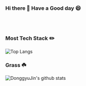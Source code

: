 ### Hi there 👋 Have a Good day 😄
<br/>
<br/>

### Most Tech Stack ✏️
![Top Langs](https://github-readme-stats.vercel.app/api/top-langs/?username=DonggyuJin&layout=compact&theme=tokyonight)
<br/>

### Grass ☘️
![DonggyuJin's github stats](https://github-readme-stats.vercel.app/api?username=DonggyuJin&include_orgs=true&show_icons=true&theme=tokyonight)

